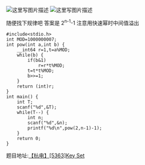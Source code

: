 ![这里写图片描述](http://img.blog.csdn.net/20160725154833199)
![这里写图片描述](http://img.blog.csdn.net/20160725154838697)

随便找下规律吧
答案是 2<sup>n-1</sup>-1
注意用快速幂时中间值溢出

```
#include<stdio.h>
int MOD=1000000007;
int pow(int a,int b) {
	__int64 r=1,t=a%MOD;
	while(b) {
		if(b&1)
			r=r*t%MOD;
		t=t*t%MOD;
		b>>=1;
	}
	return (int)r;
}
int main() {
	int T;
	scanf("%d",&T);
	while(T--) {
		int n;
		scanf("%d",&n);
		printf("%d\n",pow(2,n-1)-1);
	}
	return 0;
}

```

题目地址:[【杭电】[5363]Key Set](http://acm.hdu.edu.cn/showproblem.php?pid=5363)